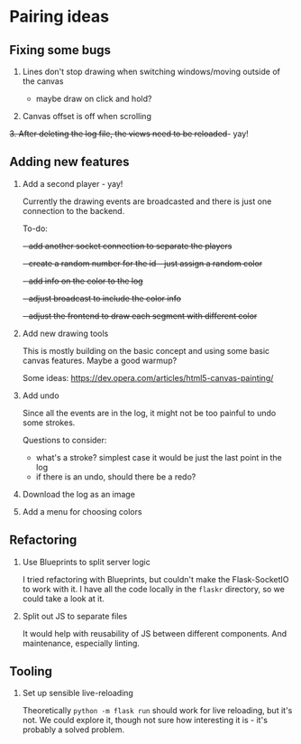 # Pairing ideas

## Fixing some bugs

1. Lines don't stop drawing when switching windows/moving outside of the canvas
    - maybe draw on click and hold?

2. Canvas offset is off when scrolling

<strike>3. After deleting the log file, the views need to be reloaded</strike>- yay!

## Adding new features

1. Add a second player - yay!
    
    Currently the drawing events are broadcasted and there is just one connection to the backend.

    To-do:

    <strike>- add another socket connection to separate the players</strike> 

    <strike>- create a random number for the id - just assign a random color</strike>

    <strike>- add info on the color to the log</strike>

    <strike>- adjust broadcast to include the color info</strike>
    
    <strike>- adjust the frontend to draw each segment with different color</strike>

2. Add new drawing tools 
    
    This is mostly building on the basic concept and using some basic canvas features. Maybe a good warmup?
    
    Some ideas: https://dev.opera.com/articles/html5-canvas-painting/

3. Add undo
    
    Since all the events are in the log, it might not be too painful to undo some strokes.

    Questions to consider:
    - what's a stroke? simplest case it would be just the last point in the log
    - if there is an undo, should there be a redo?

4. Download the log as an image

5. Add a menu for choosing colors

## Refactoring

1. Use Blueprints to split server logic
    
    I tried refactoring with Blueprints, but couldn't make the Flask-SocketIO to work with it. 
    I have all the code locally in the `flaskr` directory, so we could take a look at it.

2. Split out JS to separate files
    
    It would help with reusability of JS between different components.
    And maintenance, especially linting.

## Tooling

1. Set up sensible live-reloading
    
    Theoretically `python -m flask run` should work for live reloading, but it's not.
    We could explore it, though not sure how interesting it is - it's probably a solved problem.